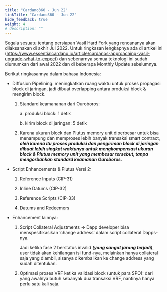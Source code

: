 ```yaml
---
title: "Cardano360 - Jun 22"
linkTitle: "Cardano360 - Jun 22"
hide_feedback: true
weight: 4
# description: ""
---
```


Segala sesuatu tentang persiapan Vasil Hard Fork yang rencananya akan dilaksanakan di akhir Jul 2022. Untuk ringkasan lengkapnya ada di artikel ini (https://www.essentialcardano.io/article/cardanos-approaching-vasil-upgrade-what-to-expect) dan sebenarnya semua teknologi ini sudah diumumkan dari awal 2022 dan di beberapa Monthly Update sebelumnya.

Berikut ringkasannya dalam bahasa Indonesia:

- Diffusion Pipelining: meningkatkan ruang waktu untuk proses propagasi block di jaringan, jadi dibuat overlapping antara produksi block & mengirim block.

    1) Standard keamananan dari Ouroboros:

        a. produksi block: 1 detik

        b. kirim block di jaringan: 5 detik

    2) Karena ukuran block dan Plutus memory unit diperbesar untuk bisa menampung dan memproses lebih banyak transaksi smart contract, ***oleh karena itu proses produksi dan pengiriman block di jaringan dibuat lebih singkat waktunya untuk mengkompensasi ukuran block & Plutus memory unit yang membesar tersebut, tanpa mengorbankan standard keamanan Ouroboros.***

- Script Enhancements & Plutus Versi 2:

    1) Reference Inputs (CIP-31)

    2) Inline Datums (CIP-32)

    3) Reference Scripts (CIP-33)

    4) Datums and Redeemers

- Enhancement lainnya:

    1) Script Collateral Adjustments → Dapp developer bisa menspesifikasikan ‘change address’ dalam script collateral Dapps-nya.

         Jadi ketika fase 2 berstatus invalid ***(yang sangat jarang terjadi)***, user tidak akan kehilangan isi fund-nya, melainkan hanya collateral saja yang diambil, sisanya dikembalikan ke change address yang sudah ditentukan.

    2) Optimasi proses VRF ketika validasi block (untuk para SPO): dari yang awalnya butuh sebanyak dua transaksi VRF, nantinya hanya perlu satu kali saja.